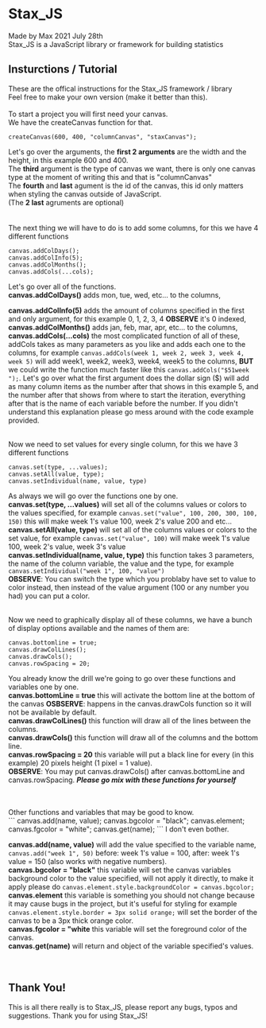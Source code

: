 # Stax_JS
Made by Max 2021 July 28th <br>
Stax_JS is a JavaScript library or framework for building statistics


## Insturctions / Tutorial
These are the offical instructions for the Stax_JS framework / library <br>
Feel free to make your own version (make it better than this).<br>
<br>
To start a project you will first need your canvas.<br>
We have the createCanvas function for that.<br>
```
createCanvas(600, 400, "columnCanvas", "staxCanvas");
```

Let's go over the arguments, the **first 2 arguments** are the width and the height, in this example 600 and 400.<br>
The **third** argument is the type of canvas we want, there is only one canvas type at the moment of writing this and that is "columnCanvas" <br>
The **fourth** and **last** agument is the id of the canvas, this id only matters when styling the canvas outside of JavaScript.<br>
(The **2 last** agruments are optional)<br>
<br>
<br>
The next thing we will have to do is to add some columns, for this we have 4 different functions<br>
```
canvas.addColDays();
canvas.addColInfo(5);
canvas.addColMonths();
canvas.addCols(...cols);
```
Let's go over all of the functions.<br>
**canvas.addColDays()** adds mon, tue, wed, etc... to the columns,<br>

**canvas.addColInfo(5)** adds the amount of columns specified in the first and only argument, for this example 0, 1, 2, 3, 4 **OBSERVE** it's 0 indexed,<br>
**canvas.addColMonths()** adds jan, feb, mar, apr, etc... to the columns,<br>
**canvas.addCols(...cols)** the most complicated function of all of these, addCols takes as many parameters as you like and adds each one to the columns, for example `canvas.addCols(week 1, week 2, week 3, week 4, week 5)` will add week1, week2, week3, week4, week5 to the columns, **BUT** we could write the function much faster like this `canvas.addCols("$51week ");`. Let's go over what the first argument does the dollar sign ($) will add as many column items as the number after that shows in this example 5, and the number after that shows from where to start the iteration, everything after that is the name of each variable before the number. If you didn't understand this explanation please go mess around with the code example provided.
<br>
<br>

Now we need to set values for every single column, for this we have 3 different functions
```
canvas.set(type, ...values);
canvas.setAll(value, type);
canvas.setIndividual(name, value, type)
```
As always we will go over the functions one by one.<br>
**canvas.set(type, ...values)** will set all of the columns values or colors to the values specified, for example `canvas.set("value", 100, 200, 300, 100, 150)` this will make week 1's value 100, week 2's value 200 and etc...<br>
**canvas.setAll(value, type)** will set all of the columns values or colors to the set value, for example `canvas.set("value", 100)` will make week 1's value 100, week 2's value, week 3's value<br>
**canvas.setIndividual(name, value, type)** this function takes 3 parameters, the name of the column variable, the value and the type, for example `canvas.setIndividual("week 1", 100, "value")`<br>
**OBSERVE**: You can switch the type which you problaby have set to value to color instead, then instead of the value argument (100 or any number you had) you can put a color.
<br>
<br>

Now we need to graphically display all of these columns, we have a bunch of display options available and the names of them are:
```
canvas.bottomline = true;
canvas.drawColLines();
canvas.drawCols();
canvas.rowSpacing = 20;
```
You already know the drill we're going to go over these functions and variables one by one.<br>
**canvas.bottomLine = true** this will activate the bottom line at the bottom of the canvas **OSBSERVE**: happens in the canvas.drawCols function so it will not be available by default.<br>
**canvas.drawColLines()** this function will draw all of the lines between the columns.<br>
**canvas.drawCols()** this function will draw all of the columns and the bottom line.<br>
**canvas.rowSpacing = 20** this variable will put a black line for every (in this example) 20 pixels height (1 pixel = 1 value).<br>
**OBSERVE**: You may put canvas.drawCols() after canvas.bottomLine and canvas.rowSpacing.
***Please go mix with these functions for yourself***

<br>
<br>
Other functions and variables that may be good to know.<br>
```
canvas.add(name, value);
canvas.bgcolor = "black";
canvas.element;
canvas.fgcolor = "white";
canvas.get(name);
```
I don't even bother.<br>

**canvas.add(name, value)** will add the value specified to the variable name, `canvas.add("week 1", 50)` before: week 1's value = 100, after: week 1's value = 150 (also works with negative numbers).<br>
**canvas.bgcolor = "black"** this variable will set the canvas variables background color to the value specified, will not apply it directly, to make it apply please do `canvas.element.style.backgroundColor = canvas.bgcolor;`<br>
**canvas.element** this variable is something you should not change because it may cause bugs in the project, but it's useful for styling for example `canvas.element.style.border = 3px solid orange;` will set the border of the canvas to be a 3px thick orange color.<br>
**canvas.fgcolor = "white** this variable will set the foreground color of the canvas.<br>
**canvas.get(name)** will return and object of the variable specified's values.<br>
<br><br>

## Thank You!
This is all there really is to Stax_JS, please report any bugs, typos and suggestions.
Thank you for using Stax_JS!
